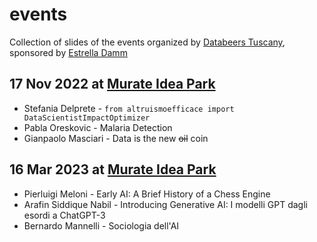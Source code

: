 # events
Collection of slides of the events organized by [Databeers Tuscany](https://www.linkedin.com/company/databeers-tuscany/), sponsored by [Estrella Damm](https://twitter.com/EstrellaDammEs)

## 17 Nov 2022 at [Murate Idea Park](https://murateideapark.it/)

* Stefania Delprete - `from altruismoefficace import DataScientistImpactOptimizer`
* Pabla Oreskovic - Malaria Detection
* Gianpaolo Masciari - Data is the new ~~oil~~ coin

## 16 Mar 2023 at [Murate Idea Park](https://murateideapark.it/)

* Pierluigi Meloni - Early AI: A Brief History of a Chess Engine
* Arafin Siddique Nabil - Introducing Generative AI: I modelli GPT dagli esordi a ChatGPT-3
* Bernardo Mannelli - Sociologia dell'AI
